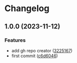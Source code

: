 # Changelog

## 1.0.0 (2023-11-12)


### Features

* add gh repo creator ([3225167](https://github.com/Excoriate/Lazy-Aliases/commit/32251671a563bc6ea32994d1e390e58f01b6be1c))
* first commit ([c6d6046](https://github.com/Excoriate/Lazy-Aliases/commit/c6d6046c3f4ec9664f2eb0cfe8342ce9fe39f9f7))
